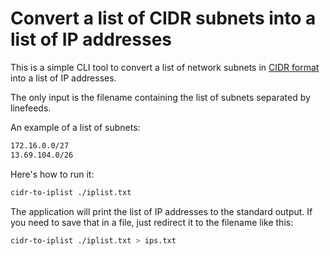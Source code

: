 # Convert a list of CIDR subnets into a list of IP addresses

This is a simple CLI tool to convert a list of network subnets in [CIDR format](https://en.wikipedia.org/wiki/Classless_Inter-Domain_Routing) into a list of IP addresses.

The only input is the filename containing the list of subnets separated by linefeeds.

An example of a list of subnets:

```txt
172.16.0.0/27
13.69.104.0/26
```

Here's how to run it:

```sh
cidr-to-iplist ./iplist.txt
```

The application will print the list of IP addresses to the standard output. If you need to save that in a file, just redirect it to the filename like this:

```sh
cidr-to-iplist ./iplist.txt > ips.txt
```

